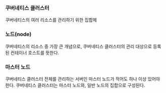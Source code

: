 ### 쿠버네티스 클러스터
쿠버네티스의 여러 리소스를 관리하기 위한 집합체

### 노드(node)
쿠버네티스의 리소스 중 가장 큰 개념으로, 쿠버네티스 클러스터의 관리 대상으로 등록된 컨테이너 호스트를 뜻한다.

### 마스터 노드
쿠버네티스 클러스터 전체를 관리하는 서버인 마스터 노드가 적어도 하나 이상 있어야 한다. 쿠버네티스 클러스터는 마스터 노드와, 일반 노드의 집합으로 구성된다.

